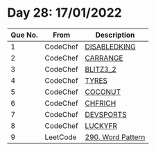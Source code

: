 # Day 28: 17/01/2022

| Que No. | From | Description |
| --- | --- | --- |
| 1 | CodeChef | [DISABLEDKING](https://www.codechef.com/problems/DISABLEDKING) |
| 2 | CodeChef | [CARRANGE](https://www.codechef.com/problems/CARRANGE) |
| 3 | CodeChef | [BLITZ3_2](https://www.codechef.com/problems/BLITZ3_2) |
| 4 | CodeChef | [TYRES](https://www.codechef.com/problems/TYRES) |
| 5 | CodeChef | [COCONUT](https://www.codechef.com/problems/COCONUT) |
| 6 | CodeChef | [CHFRICH](https://www.codechef.com/problems/CHFRICH) |
| 7 | CodeChef | [DEVSPORTS](https://www.codechef.com/problems/DEVSPORTS) |
| 8 | CodeChef | [LUCKYFR](https://www.codechef.com/problems/LUCKYFR) |
| 9 | LeetCode | [290. Word Pattern](https://leetcode.com/problems/word-pattern/) |
